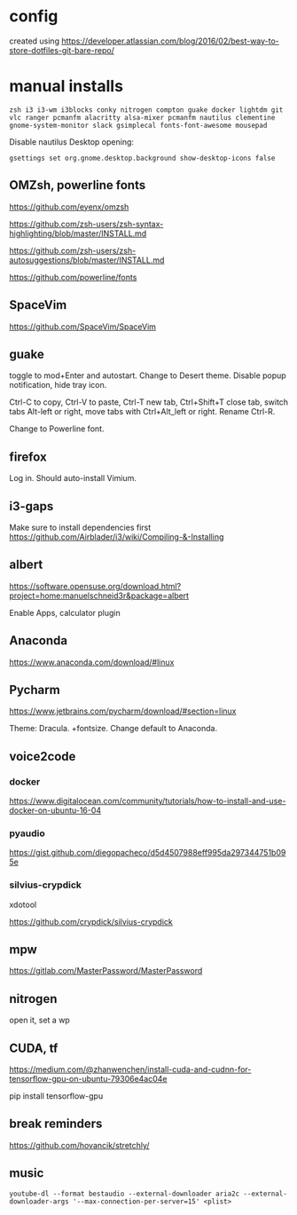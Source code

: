 # config

created using https://developer.atlassian.com/blog/2016/02/best-way-to-store-dotfiles-git-bare-repo/

# manual installs

`zsh i3 i3-wm i3blocks conky nitrogen compton guake docker lightdm git vlc ranger pcmanfm alacritty alsa-mixer pcmanfm nautilus clementine gnome-system-monitor slack gsimplecal fonts-font-awesome mousepad`

Disable nautilus Desktop opening:

`gsettings set org.gnome.desktop.background show-desktop-icons false`

## OMZsh, powerline fonts

https://github.com/eyenx/omzsh

https://github.com/zsh-users/zsh-syntax-highlighting/blob/master/INSTALL.md

https://github.com/zsh-users/zsh-autosuggestions/blob/master/INSTALL.md

https://github.com/powerline/fonts

## SpaceVim

https://github.com/SpaceVim/SpaceVim




## guake

toggle to mod+Enter and autostart. Change to Desert theme. Disable popup notification, hide tray icon.

Ctrl-C to copy, Ctrl-V to paste, Ctrl-T new tab, Ctrl+Shift+T close tab, switch tabs Alt-left or right, move tabs with Ctrl+Alt_left or right. Rename Ctrl-R.

Change to Powerline font.

## firefox

Log in. Should auto-install Vimium.

## i3-gaps

Make sure to install dependencies first
https://github.com/Airblader/i3/wiki/Compiling-&-Installing

## albert

https://software.opensuse.org/download.html?project=home:manuelschneid3r&package=albert

Enable Apps, calculator plugin

## Anaconda

https://www.anaconda.com/download/#linux

## Pycharm

https://www.jetbrains.com/pycharm/download/#section=linux


Theme: Dracula. +fontsize. Change default to Anaconda.


## voice2code


### docker

https://www.digitalocean.com/community/tutorials/how-to-install-and-use-docker-on-ubuntu-16-04

### pyaudio 
https://gist.github.com/diegopacheco/d5d4507988eff995da297344751b095e


### silvius-crypdick

xdotool

https://github.com/crypdick/silvius-crypdick

## mpw

https://gitlab.com/MasterPassword/MasterPassword

## nitrogen

open it, set a wp

## CUDA, tf

https://medium.com/@zhanwenchen/install-cuda-and-cudnn-for-tensorflow-gpu-on-ubuntu-79306e4ac04e

pip install tensorflow-gpu

## break reminders

https://github.com/hovancik/stretchly/

## music

`youtube-dl --format bestaudio --external-downloader aria2c --external-downloader-args '--max-connection-per-server=15' <plist>`


